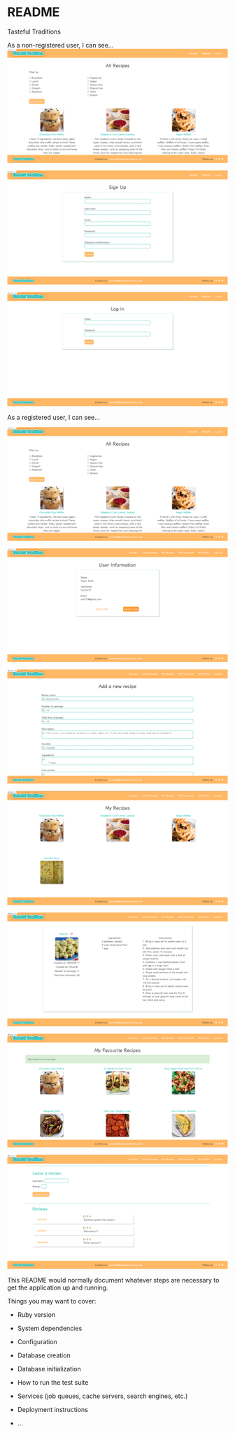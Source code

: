 # README

Tasteful Traditions 

As a non-registered user, I can see...
![Recipes](images/recipes.png)

![Register](images/register.png)

![Login](images/login.png)

As a registered user, I can see...

![Recipes](images/recipes.png)

![User Page](images/userProfile.png)

![Create Recipe](images/createRecipe.png)

![My Recipe](images/myRecipe.png)

![Recipe Page](images/recipePage.png)

![Removed Favourites](images/removed.png)

![Reviews](images/reviews.png)



This README would normally document whatever steps are necessary to get the
application up and running.

Things you may want to cover:

* Ruby version

* System dependencies

* Configuration

* Database creation

* Database initialization

* How to run the test suite

* Services (job queues, cache servers, search engines, etc.)

* Deployment instructions

* ...

